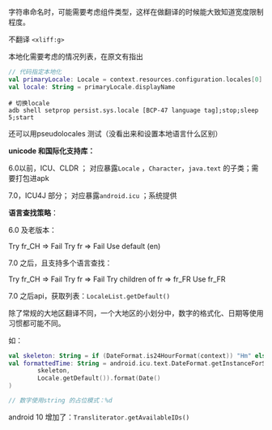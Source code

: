 字符串命名时，可能需要考虑组件类型，这样在做翻译的时候能大致知道宽度限制程度。  

不翻译 `<xliff:g>`

本地化需要考虑的情况列表，在原文有指出  

```kotlin
// 代码指定本地化
val primaryLocale: Locale = context.resources.configuration.locales[0]
val locale: String = primaryLocale.displayName
```



```shell
# 切换locale
adb shell setprop persist.sys.locale [BCP-47 language tag];stop;sleep 5;start
```



还可以用pseudolocales 测试（没看出来和设置本地语言什么区别）  



**unicode 和国际化支持库：**

6.0以前，ICU、CLDR ； 对应暴露`Locale` ，`Character`，`java.text` 的子类；需要打包进apk

7.0，ICU4J 部分； 对应暴露`android.icu` ；系统提供



**语言查找策略**：

6.0 及老版本：

Try fr_CH => Fail
Try fr => Fail
Use default (en)

7.0 之后，且支持多个语言查找：

Try fr_CH => Fail
Try fr => Fail
Try children of fr => fr_FR
Use fr_FR



7.0 之后api，获取列表：`LocaleList.getDefault()`

除了常规的大地区翻译不同，一个大地区的小划分中，数字的格式化、日期等使用习惯都可能不同。  

如：

```kotlin
val skeleton: String = if (DateFormat.is24HourFormat(context)) "Hm" else "hm"
val formattedTime: String = android.icu.text.DateFormat.getInstanceForSkeleton(
        skeleton,
        Locale.getDefault()).format(Date()
)

// 数字使用string 的占位模式：%d 
```



android 10 增加了：`Transliterator.getAvailableIDs()`

